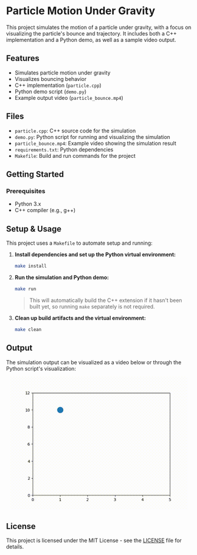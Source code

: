 # Particle Motion Under Gravity

This project simulates the motion of a particle under gravity, with a focus on visualizing the particle's bounce and trajectory. It includes both a C++ implementation and a Python demo, as well as a sample video output.

## Features
- Simulates particle motion under gravity
- Visualizes bouncing behavior
- C++ implementation (`particle.cpp`)
- Python demo script (`demo.py`)
- Example output video (`particle_bounce.mp4`)

## Files
- `particle.cpp`: C++ source code for the simulation
- `demo.py`: Python script for running and visualizing the simulation
- `particle_bounce.mp4`: Example video showing the simulation result
- `requirements.txt`: Python dependencies
- `Makefile`: Build and run commands for the project

## Getting Started

### Prerequisites
- Python 3.x
- C++ compiler (e.g., g++)


## Setup & Usage

This project uses a `Makefile` to automate setup and running:

1. **Install dependencies and set up the Python virtual environment:**
   ```bash
   make install
   ```


2. **Run the simulation and Python demo:**
   ```bash
   make run
   ```
   > This will automatically build the C++ extension if it hasn't been built yet, so running `make` separately is not required.

4. **Clean up build artifacts and the virtual environment:**
   ```bash
   make clean
   ```


## Output


The simulation output can be visualized as a video below or through the Python script's visualization:

<p align="center">
   <img src="particle_bounce.gif" alt="Particle motion simulation" width="480" />
</p>

## License
This project is licensed under the MIT License - see the [LICENSE](LICENSE) file for details.
